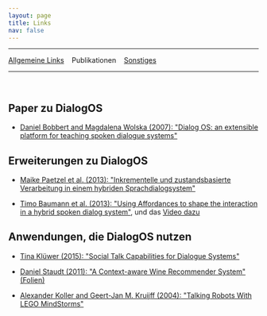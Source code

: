 ```yaml
---
layout: page
title: Links
nav: false
---
```


---
[Allgemeine Links](/links.html) &nbsp;&nbsp; Publikationen &nbsp;&nbsp; [Sonstiges](sonstiges.html)

---
&nbsp;

## Paper zu DialogOS
* [Daniel Bobbert and Magdalena Wolska (2007): "Dialog OS: an extensible platform for teaching spoken dialogue systems"](<http://citeseerx.ist.psu.edu/viewdoc/download?doi=10.1.1.611.9971&rep=rep1&type=pdf>)

## Erweiterungen zu DialogOS
* [Maike Paetzel et al. (2013): "Inkrementelle und zustandsbasierte Verarbeitung in einem hybriden Sprachdialogsystem"](<https://nats-www.informatik.uni-hamburg.de/pub/User/TimoBaumann/Publications/pentomino2013dgfs.pdf>)


* [Timo Baumann et al. (2013): "Using Affordances to shape the interaction in a hybrid spoken dialog system"](<https://pdfs.semanticscholar.org/6377/c2fc5a3556148a3c13ee4d522482c133e32c.pdf>), und das [Video dazu](<http://youtu.be/3sXh2L8Rjkc>)

## Anwendungen, die DialogOS nutzen
* [Tina Klüwer (2015): "Social Talk Capabilities for Dialogue Systems"](<http://www.coli.uni-saarland.de/bib/files/diss_kluewer.pdf>)

* [Daniel Staudt (2011): "A Context-aware Wine Recommender System" (Folien)](<http://www.dfki.de/iui/bms/folien/DanielStaudt-Masterseminar.pdf>)

* [Alexander Koller and Geert-Jan M. Kruijff (2004): "Talking Robots With LEGO MindStorms"](<http://www.coli.uni-saarland.de/courses/lego-02/coling04.pdf>)
